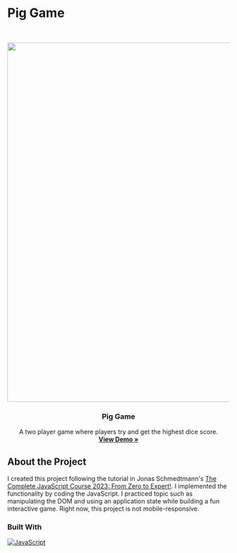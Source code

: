 # Pig Game

<br />
<p align="center">
  <a href="https://sososammy.github.io/pig-game">
    <img width="1755" height="813" alt="image" src="https://github.com/user-attachments/assets/04645cdf-7a53-4c8e-ac5d-c252e63434b0" />
  </a>

  <h3 align="center">Pig Game</h3>

  <p align="center">
    A two player game where players try and get the highest dice score.
    <br />
    <a href="https://sososammy.github.io/pig-game"><strong>View Demo »</strong></a>
  </p>
</p>

## About the Project

I created this project following the tutorial in Jonas Schmedtmann's [The Complete JavaScript Course 2023: From Zero to Expert!](https://www.udemy.com/course/the-complete-javascript-course/). I implemented the functionality by coding the JavaScript. I practiced topic such as manipulating the DOM and using an application state while building a fun interactive game. Right now, this project is not mobile-responsive.

### Built With

[![JavaScript][JavaScript-shield]][JavaScript-url]

[JavaScript-shield]: https://img.shields.io/badge/JavaScript-F7DF1E?style=for-the-badge&logo=javascript&logoColor=black
[JavaScript-url]: https://developer.mozilla.org/en-US/docs/Web/JavaScript

